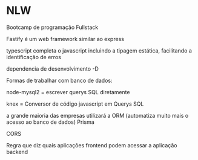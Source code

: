 # NLW
Bootcamp de programação Fullstack


Fastify é um web framework similar ao express

typescript completa o javascript incluindo a tipagem estática, facilitando a identificação de erros

dependencia de desenvolvimento -D

Formas de trabalhar com banco de dados:

node-mysql2 = escrever querys SQL diretamente

knex = Conversor de código javascript em Querys SQL

a grande maioria das empresas utilizará a ORM (automatiza muito mais o acesso ao banco de dados)
    Prisma


CORS 

Regra que diz quais aplicações frontend podem acessar a aplicação backend